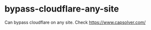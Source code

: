 # bypass-cloudflare-any-site
Can bypass cloudflare on any site. Check https://www.capsolver.com/ 











                                                                                                                      